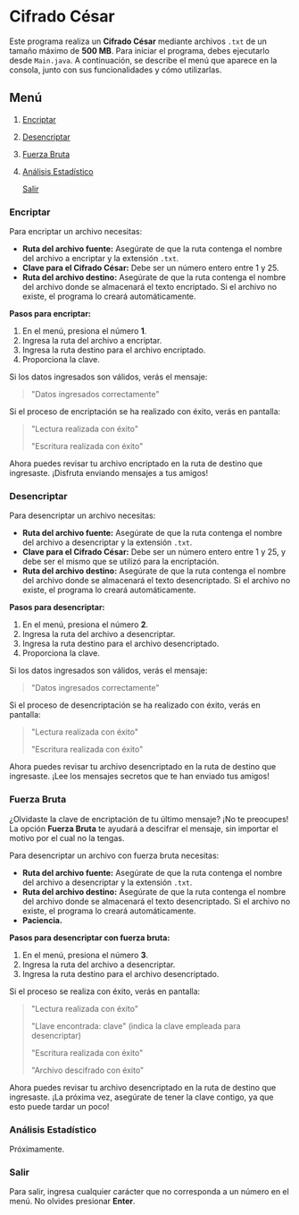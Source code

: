 # Cifrado César

Este programa realiza un **Cifrado César** mediante archivos `.txt` de un tamaño máximo de **500 MB**. Para iniciar el programa, debes ejecutarlo desde `Main.java`. A continuación, se describe el menú que aparece en la consola, junto con sus funcionalidades y cómo utilizarlas.

## Menú

1. [Encriptar](#encriptar)
2. [Desencriptar](#desencriptar)
3. [Fuerza Bruta](#fuerza-bruta)
4. [Análisis Estadístico](#análisis-estadístico)

   [Salir](#salir)

### Encriptar

Para encriptar un archivo necesitas:

- **Ruta del archivo fuente:** Asegúrate de que la ruta contenga el nombre del archivo a encriptar y la extensión `.txt`.
- **Clave para el Cifrado César:** Debe ser un número entero entre 1 y 25.
- **Ruta del archivo destino:** Asegúrate de que la ruta contenga el nombre del archivo donde se almacenará el texto encriptado. Si el archivo no existe, el programa lo creará automáticamente.

**Pasos para encriptar:**

1. En el menú, presiona el número **1**.
2. Ingresa la ruta del archivo a encriptar.
3. Ingresa la ruta destino para el archivo encriptado.
4. Proporciona la clave.

Si los datos ingresados son válidos, verás el mensaje: 
> "Datos ingresados correctamente"

Si el proceso de encriptación se ha realizado con éxito, verás en pantalla:
> "Lectura realizada con éxito"
> 
> "Escritura realizada con éxito"

Ahora puedes revisar tu archivo encriptado en la ruta de destino que ingresaste. ¡Disfruta enviando mensajes a tus amigos!

### Desencriptar

Para desencriptar un archivo necesitas:

- **Ruta del archivo fuente:** Asegúrate de que la ruta contenga el nombre del archivo a desencriptar y la extensión `.txt`.
- **Clave para el Cifrado César:** Debe ser un número entero entre 1 y 25, y debe ser el mismo que se utilizó para la encriptación.
- **Ruta del archivo destino:** Asegúrate de que la ruta contenga el nombre del archivo donde se almacenará el texto desencriptado. Si el archivo no existe, el programa lo creará automáticamente.

**Pasos para desencriptar:**

1. En el menú, presiona el número **2**.
2. Ingresa la ruta del archivo a desencriptar.
3. Ingresa la ruta destino para el archivo desencriptado.
4. Proporciona la clave.

Si los datos ingresados son válidos, verás el mensaje: 
> "Datos ingresados correctamente"

Si el proceso de desencriptación se ha realizado con éxito, verás en pantalla:
> "Lectura realizada con éxito"
> 
> "Escritura realizada con éxito"

Ahora puedes revisar tu archivo desencriptado en la ruta de destino que ingresaste. ¡Lee los mensajes secretos que te han enviado tus amigos!

### Fuerza Bruta

¿Olvidaste la clave de encriptación de tu último mensaje? ¡No te preocupes! La opción **Fuerza Bruta** te ayudará a descifrar el mensaje, sin importar el motivo por el cual no la tengas.

Para desencriptar un archivo con fuerza bruta necesitas:

- **Ruta del archivo fuente:** Asegúrate de que la ruta contenga el nombre del archivo a desencriptar y la extensión `.txt`.
- **Ruta del archivo destino:** Asegúrate de que la ruta contenga el nombre del archivo donde se almacenará el texto desencriptado. Si el archivo no existe, el programa lo creará automáticamente.
- **Paciencia.**

**Pasos para desencriptar con fuerza bruta:**

1. En el menú, presiona el número **3**.
2. Ingresa la ruta del archivo a desencriptar.
3. Ingresa la ruta destino para el archivo desencriptado.

Si el proceso se realiza con éxito, verás en pantalla:
> "Lectura realizada con éxito"
> 
> "Llave encontrada: clave" (indica la clave empleada para desencriptar)
> 
> "Escritura realizada con éxito"
> 
> "Archivo descifrado con éxito"

Ahora puedes revisar tu archivo desencriptado en la ruta de destino que ingresaste. ¡La próxima vez, asegúrate de tener la clave contigo, ya que esto puede tardar un poco!

### Análisis Estadístico

Próximamente.

### Salir

Para salir, ingresa cualquier carácter que no corresponda a un número en el menú. No olvides presionar **Enter**.
